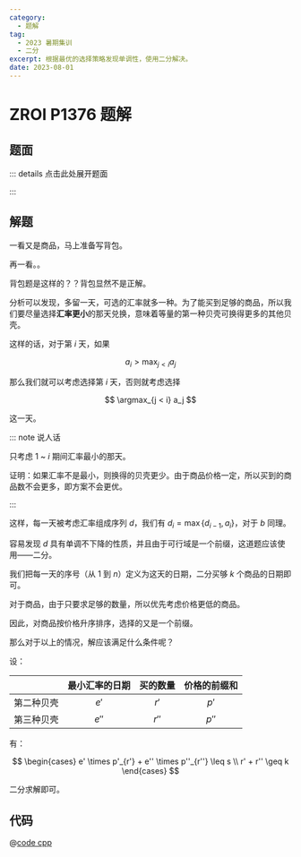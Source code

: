 ```yaml
---
category:
  - 题解
tag:
  - 2023 暑期集训
  - 二分
excerpt: 根据最优的选择策略发现单调性，使用二分解决。
date: 2023-08-01
---
```


# ZROI P1376 题解

## 题面

::: details 点击此处展开题面

<!-- @include: ../../source/ZR/1376/README.md -->

:::

## 解题

一看又是商品，马上准备写背包。

再一看。。

背包题是这样的？？背包显然不是正解。

分析可以发现，多留一天，可选的汇率就多一种。为了能买到足够的商品，所以我们要尽量选择**汇率更小**的那天兑换，意味着等量的第一种贝壳可换得更多的其他贝壳。

这样的话，对于第 $i$ 天，如果

$$ a_i > \max_{j < i} a_j $$

那么我们就可以考虑选择第 $i$ 天，否则就考虑选择

$$ \argmax_{j < i} a_j $$

这一天。

::: note 说人话

只考虑 1 ~ $i$ 期间汇率最小的那天。

证明：如果汇率不是最小，则换得的贝壳更少。由于商品价格一定，所以买到的商品数不会更多，即方案不会更优。

:::

这样，每一天被考虑汇率组成序列 $d$，我们有 $d_i = \max \{d_{i - 1}, a_i\}$，对于 $b$ 同理。

容易发现 $d$ 具有单调不下降的性质，并且由于可行域是一个前缀，这道题应该使用——二分。

我们把每一天的序号（从 1 到 $n$）定义为这天的日期，二分买够 $k$ 个商品的日期即可。

对于商品，由于只要求足够的数量，所以优先考虑价格更低的商品。

因此，对商品按价格升序排序，选择的又是一个前缀。

那么对于以上的情况，解应该满足什么条件呢？

设：

|           | 最小汇率的日期 | 买的数量 | 价格的前缀和 |
| :-------: | :-----------: | :-----: | :---------: |
| 第二种贝壳 | $e'$          | $r'$    | $p'$        |
| 第三种贝壳 | $e''$         | $r''$   | $p''$       |

有：

$$
\begin{cases}
  e' \times p'_{r'} + e'' \times p''_{r''} \leq s \\
  r' + r'' \geq k
\end{cases}
$$

二分求解即可。

## 代码

@[code cpp](../../source/ZR/1376/binary.cpp)

